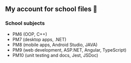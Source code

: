 ## My account for school files 🏫

### School subjects

- PM6 (OOP, C++)
- PM7 (desktop apps, .NET)
- PM8 (mobile apps, Android Studio, JAVA)
- PM9 (web development, ASP.NET, Angular, TypeScript)
- PM10 (unit testing and docs, Jest, JSDoc)
